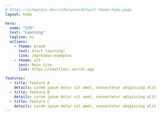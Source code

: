 ```yaml
---
# https://vitepress.dev/reference/default-theme-home-page
layout: home

hero:
  name: "SCR"
  text: "Learning"
  tagline: hi
  actions:
    - theme: brand
      text: Start learning!
      link: /markdown-examples
    - theme: alt
      text: Main Site
      link: https://seattlecr.vercel.app

features:
  - title: Feature A
    details: Lorem ipsum dolor sit amet, consectetur adipiscing elit
  - title: Feature B
    details: Lorem ipsum dolor sit amet, consectetur adipiscing elit
  - title: Feature C
    details: Lorem ipsum dolor sit amet, consectetur adipiscing elit
---
```



